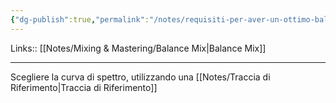 ```yaml
---
{"dg-publish":true,"permalink":"/notes/requisiti-per-aver-un-ottimo-balance/"}
---
```


Links:: [[Notes/Mixing & Mastering/Balance Mix\|Balance Mix]]

---
Scegliere la curva di spettro, utilizzando una [[Notes/Traccia di Riferimento\|Traccia di Riferimento]]

